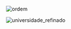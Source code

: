 
![ordem](https://user-images.githubusercontent.com/85958775/191365896-bbea2951-8476-4612-841e-7faabf563bba.png)

![universidade_refinado](https://user-images.githubusercontent.com/85958775/191365927-7b4f8db6-3e64-43e3-baee-59efb1cb8b90.png)

